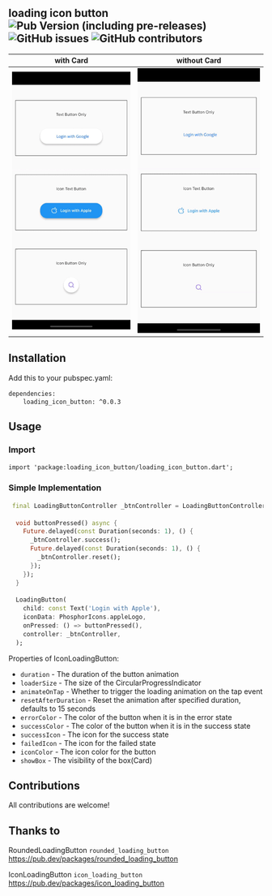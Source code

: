 ## loading icon button ![Pub Version (including pre-releases)](https://img.shields.io/pub/v/loading_icon_button?include_prereleases) ![GitHub issues](https://img.shields.io/github/issues-raw/rvndsngwn/loading_icon_button) ![GitHub contributors](https://img.shields.io/github/contributors/rvndsngwn/loading_icon_button)

with Card             |  without Card
:-------------------------:|:-------------------------:
![](screenshots/gif1.gif)  |  ![](screenshots/gif2.gif)

## Installation

   Add this to your pubspec.yaml:

    dependencies:
        loading_icon_button: ^0.0.3
## Usage
### Import
    import 'package:loading_icon_button/loading_icon_button.dart';

### Simple Implementation
```dart
 final LoadingButtonController _btnController = LoadingButtonController();

  void buttonPressed() async {
    Future.delayed(const Duration(seconds: 1), () {
      _btnController.success();
      Future.delayed(const Duration(seconds: 1), () {
        _btnController.reset();
      });
    });
  }

  LoadingButton(
    child: const Text('Login with Apple'),
    iconData: PhosphorIcons.appleLogo,
    onPressed: () => buttonPressed(),
    controller: _btnController,
  );
```

Properties of IconLoadingButton:

* `duration` - The duration of the button animation
* `loaderSize` - The size of the CircularProgressIndicator
* `animateOnTap` -  Whether to trigger the loading animation on the tap event
* `resetAfterDuration` - Reset the animation after specified duration, defaults to 15 seconds
* `errorColor` - The color of the button when it is in the error state
* `successColor` - The color of the button when it is in the success state
* `successIcon` - The icon for the success state
* `failedIcon` - The icon for the failed state
* `iconColor` - The icon color for the button
* `showBox` - The visibility of the box(Card)


## Contributions
All contributions are welcome!

## Thanks to

RoundedLoadingButton  ```rounded_loading_button``` 
https://pub.dev/packages/rounded_loading_button

IconLoadingButton  ```icon_loading_button``` 
https://pub.dev/packages/icon_loading_button
